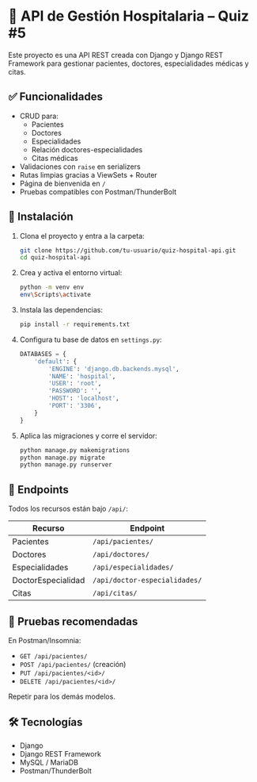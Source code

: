 # 🏥 API de Gestión Hospitalaria – Quiz #5

Este proyecto es una API REST creada con Django y Django REST Framework para gestionar pacientes, doctores, especialidades médicas y citas.

## ✅ Funcionalidades

- CRUD para:
  - Pacientes
  - Doctores
  - Especialidades
  - Relación doctores-especialidades
  - Citas médicas
- Validaciones con `raise` en serializers
- Rutas limpias gracias a ViewSets + Router
- Página de bienvenida en `/`
- Pruebas compatibles con Postman/ThunderBolt

## 🚀 Instalación

1. Clona el proyecto y entra a la carpeta:
   ```bash
   git clone https://github.com/tu-usuario/quiz-hospital-api.git
   cd quiz-hospital-api
   ```

2. Crea y activa el entorno virtual:
   ```bash
   python -m venv env
   env\Scripts\activate
   ```

3. Instala las dependencias:
   ```bash
   pip install -r requirements.txt
   ```

4. Configura tu base de datos en `settings.py`:
   ```python
   DATABASES = {
       'default': {
           'ENGINE': 'django.db.backends.mysql',
           'NAME': 'hospital',
           'USER': 'root',
           'PASSWORD': '',
           'HOST': 'localhost',
           'PORT': '3306',
       }
   }
   ```

5. Aplica las migraciones y corre el servidor:
   ```bash
   python manage.py makemigrations
   python manage.py migrate
   python manage.py runserver
   ```

## 📂 Endpoints

Todos los recursos están bajo `/api/`:

| Recurso              | Endpoint                 |
|----------------------|--------------------------|
| Pacientes            | `/api/pacientes/`        |
| Doctores             | `/api/doctores/`         |
| Especialidades       | `/api/especialidades/`   |
| DoctorEspecialidad   | `/api/doctor-especialidades/` |
| Citas                | `/api/citas/`            |

## 🧪 Pruebas recomendadas

En Postman/Insomnia:

- `GET /api/pacientes/`
- `POST /api/pacientes/` (creación)
- `PUT /api/pacientes/<id>/`
- `DELETE /api/pacientes/<id>/`

Repetir para los demás modelos.

## 🛠 Tecnologías

- Django
- Django REST Framework
- MySQL / MariaDB
- Postman/ThunderBolt
